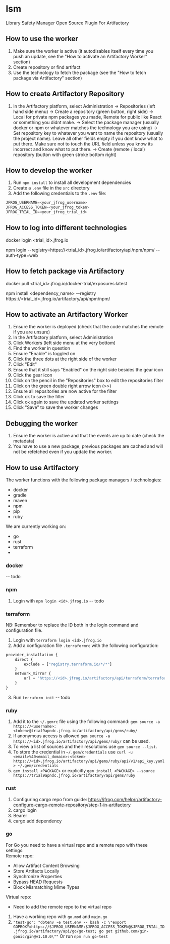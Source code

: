 # lsm
Library Safety Manager Open Source Plugin For Artifactory

## How to use the worker
1. Make sure the worker is active (it autodisables itself every time you push an update, see the "How to activate an Artifactory Worker" section) 
2. Create repository or find artifact
3. Use the technology to fetch the package (see the "How to fetch package via Artifactory" section)

## How to create Artifactory Repository
1. In the Artifactory platform, select Administration 
-> Repositories (left hand side menu) 
-> Create a repository (green button, right side) 
-> Local for private npm packages you made, Remote for public like React or something you didnt make.
-> Select the package manager (usually docker or npm or whatever matches the technology you are using)
-> Set repository key to whatever you want to name the repository (usually the project name). Leave all other fields empty if you dont know what to put there. Make sure not to touch the URL field unless you know its incorrect and know what to put there.
-> Create (remote / local) repository (button with green stroke bottom right)

## How to develop the worker
1. Run `npm install` to install all development dependencies
2. Create a `.env` file in the `src` directory
3. Add the following credentials to the `.env` file:
```ts
JFROG_USERNAME=<your_jfrog_username>
JFROG_ACCESS_TOKEN=<your_jfrog_token>
JFROG_TRIAL_ID=<your_jfrog_trial_id>
```

## How to log into different technologies
<!-- docker login (remember to create access token) -->
docker login <trial_id>.jfrog.io

<!-- npm login -->
npm login --registry=https://<trial_id>.jfrog.io/artifactory/api/npm/npm/ --auth-type=web

## How to fetch package via Artifactory
<!-- docker download "exposures" (sample) image -->
docker pull <trial_id>.jfrog.io/docker-trial/exposures:latest

<!-- npm download -->
npm install <dependency_name> --registry https://<trial_id>.jfrog.io/artifactory/api/npm/npm/   

## How to activate an Artifactory Worker
1. Ensure the worker is deployed (check that the code matches the remote if you are unsure)
2. In the Artifactory platform, select Administration 
3. Click Workers (left side menu at the very bottom)
4. Find the worker in question
5. Ensure "Enable" is toggled on
6. Click the three dots at the right side of the worker
7. Click "Edit"
8. Ensure that it still says "Enabled" on the right side besides the gear icon
9. Click the gear icon
10. Click on the pencil in the "Repositories" box to edit the repositories filter
11. Click on the green double right arrow icon (>>)
12. Ensure all repositories are now active for the filter
13. Click ok to save the filter
14. Click ok again to save the updated worker settings
15. Click "Save" to save the worker changes

## Debugging the worker
1. Ensure the worker is active and that the events are up to date (check the metadata)
2. You have to use a new package, previous packages are cached and will not be refetched even if you update the worker.

## How to use Artifactory
The worker functions with the following package managers / technologies:
- docker
- gradle
- maven
- npm
- pip
- ruby

We are currently working on:
- go
- rust
- terraform
- 

### docker
-- todo

### npm
1. Login with `npm login <id>.jfrog.io`
-- todo

### terraform
NB: Remember to replace the ID both in the login command and configuration file.
1. Login with `terraform login <id>.jfrog.io`
2. Add a configuration file `.terraformrc` with the following configuration:
```tf
provider_installation {
    direct {
        exclude = ["registry.terraform.io/*/*"]
    }
    network_mirror {
        url = "https://<id>.jfrog.io/artifactory/api/terraform/terraform/providers/"
    }
}
```
3. Run `terraform init`
-- todo

### ruby
1. Add it to the `~/.gemrc` file using the following command:
`gem source -a https://<username>:<token>@trial9apndc.jfrog.io/artifactory/api/gems/ruby/`
2. If anonymous access is allowed `gem source -a https://<id>.jfrog.io/artifactory/api/gems/ruby/` can be used.
3. To view a list of sources and their resolutions use `gem source --list`.
4. To store the credential in `~/.gem/credentials` use `curl -u <email>%40<email_domain>:<token> https://<id>.jfrog.io/artifactory/api/gems/ruby/api/v1/api_key.yaml > ~/.gem/credentials`
5. `gem install <PACKAGE>` or explicitly `gem install <PACKAGE> --source https://trial9apndc.jfrog.io/artifactory/api/gems/ruby`

### rust
1. Configuring cargo repo from guide: https://jfrog.com/help/r/artifactory-configure-cargo-remote-repository/step-1-in-artifactory
2. cargo login
3. Bearer <token>
4. cargo add dependency

### go
For Go you need to have a virtual repo and a remote repo with these settings:  
Remote repo:  
- Allow Artifact Content Browsing
- Store Artifacts Locally
- Synchronize Properties
- Bypass HEAD Requests
- Block Mismatching Mime Types  

Virtual repo:
- Need to add the remote repo to the virtual repo  
1. Have a working repo with `go.mod` and `main.go`
2. `"test-go": "dotenv -e test.env -- bash -c \"export GOPROXY=https://$JFROG_USERNAME:$JFROG_ACCESS_TOKEN@$JFROG_TRIAL_ID.jfrog.io/artifactory/api/go/go-test; go get github.com/gin-gonic/gin@v1.10.0\""` Or run `npm run go-test`